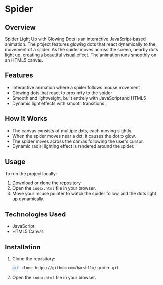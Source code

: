 # Spider

## Overview
Spider Light Up with Glowing Dots is an interactive JavaScript-based animation. The project features glowing dots that react dynamically to the movement of a spider. As the spider moves across the screen, nearby dots light up, creating a beautiful visual effect. The animation runs smoothly on an HTML5 canvas.

## Features
- Interactive animation where a spider follows mouse movement
- Glowing dots that react to proximity to the spider
- Smooth and lightweight, built entirely with JavaScript and HTML5
- Dynamic light effects with smooth transitions

## How It Works
- The canvas consists of multiple dots, each moving slightly.
- When the spider moves near a dot, it causes the dot to glow.
- The spider moves across the canvas following the user's cursor.
- Dynamic radial lighting effect is rendered around the spider.

## Usage
To run the project locally:
1. Download or clone the repository.
2. Open the `index.html` file in your browser.
3. Move your mouse pointer to watch the spider follow, and the dots light up dynamically.

## Technologies Used
- JavaScript
- HTML5 Canvas

## Installation
1. Clone the repository:
    ```bash
    git clone https://github.com/harsh11x/spider.git
    ```
2. Open the `index.html` file in your browser.


